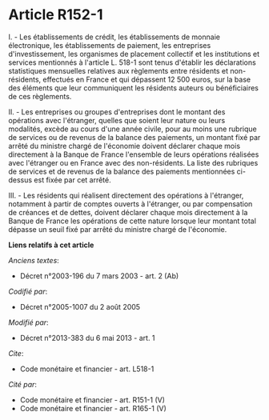 # Article R152-1

I. - Les établissements de crédit, les établissements de monnaie électronique, les établissements de paiement, les
entreprises d'investissement, les organismes de placement collectif et les institutions et services mentionnés à l'article L.
518-1 sont tenus d'établir les déclarations statistiques mensuelles relatives aux règlements entre résidents et non-
résidents, effectués en France et qui dépassent 12 500 euros, sur la base des éléments que leur communiquent les résidents
auteurs ou bénéficiaires de ces règlements. 

II. - Les entreprises ou groupes d'entreprises dont le montant des opérations avec l'étranger, quelles que soient leur nature
ou leurs modalités, excède au cours d'une année civile, pour au moins une rubrique de services ou de revenus de la balance
des paiements, un montant fixé par arrêté du ministre chargé de l'économie doivent déclarer chaque mois directement à la
Banque de France l'ensemble de leurs opérations réalisées avec l'étranger ou en France avec des non-résidents. La liste des
rubriques de services et de revenus de la balance des paiements mentionnées ci-dessus est fixée par cet arrêté. 

III. - Les résidents qui réalisent directement des opérations à l'étranger, notamment à partir de comptes ouverts à
l'étranger, ou par compensation de créances et de dettes, doivent déclarer chaque mois directement à la Banque de France les
opérations de cette nature lorsque leur montant total dépasse un seuil fixé par arrêté du ministre chargé de l'économie.

**Liens relatifs à cet article**

_Anciens textes_:

  - Décret n°2003-196 du 7 mars 2003 - art. 2 (Ab)

_Codifié par_:

  - Décret n°2005-1007 du 2 août 2005

_Modifié par_:

  - Décret n°2013-383 du 6 mai 2013 - art. 1

_Cite_:

  - Code monétaire et financier - art. L518-1

_Cité par_:

  - Code monétaire et financier - art. R151-1 (V)
  - Code monétaire et financier - art. R165-1 (V)
